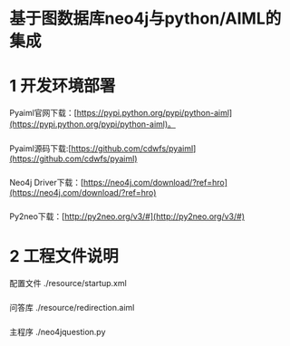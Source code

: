 # 基于图数据库neo4j与python/AIML的集成

# 1 开发环境部署
Pyaiml官网下载：[https://pypi.python.org/pypi/python-aiml](https://pypi.python.org/pypi/python-aiml)。
###
Pyaiml源码下载:[https://github.com/cdwfs/pyaiml](https://github.com/cdwfs/pyaiml)
###
Neo4j Driver下载：[https://neo4j.com/download/?ref=hro](https://neo4j.com/download/?ref=hro)
###
Py2neo下载：[http://py2neo.org/v3/#](http://py2neo.org/v3/#)

# 2 工程文件说明
配置文件  ./resource/startup.xml
###
问答库    ./resource/redirection.aiml
###
主程序    ./neo4jquestion.py